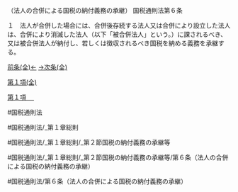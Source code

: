 （法人の合併による国税の納付義務の承継）
国税通則法第６条

１　法人が合併した場合には、合併後存続する法人又は合併により設立した法人は、合併により消滅した法人（以下「被合併法人」という。）に課されるべき、又は被合併法人が納付し、若しくは徴収されるべき国税を納める義務を承継する。

[前条(全)←](国税通則法＿＿＿＿＿第５条_.md)    [→次条(全)](国税通則法＿＿＿＿＿第７条_.md)

[第１項(全)](国税通則法＿＿＿＿＿第６条第１項_.md)  

[第１項 　 ](国税通則法＿＿＿＿＿第６条第１項.md)  

#国税通則法

#国税通則法/_第１章総則

#国税通則法/_第１章総則/_第２節国税の納付義務の承継等

#国税通則法/_第１章総則/_第２節国税の納付義務の承継等/第６条（法人の合併による国税の納付義務の承継）

#国税通則法/第６条（法人の合併による国税の納付義務の承継）

